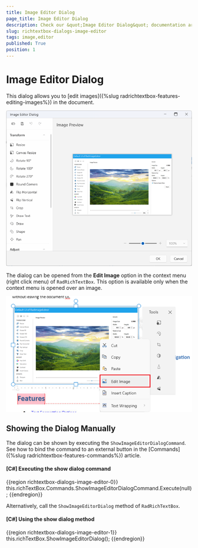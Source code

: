 ```yaml
---
title: Image Editor Dialog
page_title: Image Editor Dialog
description: Check our &quot;Image Editor Dialog&quot; documentation article for the RadRichTextBox WPF control.
slug: richtextbox-dialogs-image-editor
tags: image,editor
published: True
position: 1
---
```


# Image Editor Dialog

This dialog allows you to [edit images]({%slug radrichtextbox-features-editing-images%}) in the document.

![An image showing the image editor of RadRichTextBox for WPF](images/richtextbox-dialogs-image-editor-0.png)

The dialog can be opened from the __Edit Image__ option in the context menu (right click menu) of `RadRichTextBox`. This option is available only when the context menu is opened over an image.

![An image showing the button that opens the image editor dialog of RadRichTextBox for WPF](images/richtextbox-dialogs-image-editor-1.png)

## Showing the Dialog Manually

The dialog can be shown by executing the `ShowImageEditorDialogCommand`. See how to bind the command to an external button in the [Commands]({%slug radrichtextbox-features-commands%}) article.

#### __[C#] Executing the show dialog command__
{{region richtextbox-dialogs-image-editor-0}}
	this.richTextBox.Commands.ShowImageEditorDialogCommand.Execute(null);
{{endregion}}

Alternatively, call the `ShowImageEditorDialog` method of `RadRichTextBox`.

#### __[C#] Using the show dialog method__
{{region richtextbox-dialogs-image-editor-1}}
	this.richTextBox.ShowImageEditorDialog();
{{endregion}}